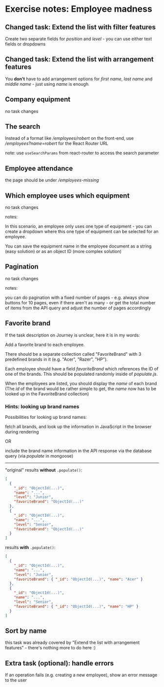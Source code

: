 # Exercise notes: Employee madness

## Changed task: Extend the list with filter features

Create two separate fields for _position_ and _level_ - you can use either text fields or dropdowns

## Changed task: Extend the list with arrangement features

You **don't** have to add arrangement options for _first name_, _last name_ and _middle name_ - just using _name_ is enough

## Company equipment

no task changes

## The search

Instead of a format like _/employees/robert_ on the front-end, use _/employees?name=robert_ for the React Router URL

note: use `useSearchParams` from react-router to access the search parameter

## Employee attendance

the page should be under _/employees-missing_

## Which employee uses which equipment

no task changes

notes:

In this scenario, an employee only uses one type of equipment - you can create a dropdown where this one type of equipment can be selected for an employee.

You can save the equipment name in the employee document as a string (easy solution) or as an object ID (more complex solution)

## Pagination

no task changes

notes:

you can do pagination with a fixed number of pages - e.g. always show buttons for 10 pages, even if there aren't as many - or get the total number of items from the API query and adjust the number of pages accordingly

## Favorite brand

If the task description on Journey is unclear, here it is in my words:

Add a favorite brand to each employee.

There should be a separate collection called "FavoriteBrand" with 3 predefined brands in it (e.g. "Acer", "Razer", "HP").

Each employee should have a field _favoriteBrand_ which references the ID of one of the brands. This should be populated randomly inside of _populate.js_.

When the employees are listed, you should display the _name_ of each brand (The _id_ of the brand would be rather simple to get, the _name_ now has to be looked up in the FavoriteBrand collection)

### Hints: looking up brand names

Possibilities for looking up brand names:

fetch all brands, and look up the information in JavaScript in the browser during rendering

OR

include the brand name information in the API response via the database query (via _populate_ in mongoose)

---

"original" results **without** `.populate()`:

```json
[
  {
    "_id": "ObjectId(...)",
    "name": "...",
    "level": "Junior",
    "favoriteBrand": "ObjectId(...)"
  },
  {
    "_id": "ObjectId(...)",
    "name": "...",
    "level": "Senior",
    "favoriteBrand": "ObjectId(...)"
  }
]
```

results **with** `.populate()`:

```json
[
  {
    "_id": "ObjectId(...)",
    "name": "...",
    "level": "Junior",
    "favoriteBrand": { "_id": "ObjectId(...)", "name": "Acer" }
  },
  {
    "_id": "ObjectId(...)",
    "name": "...",
    "level": "Senior",
    "favoriteBrand": { "_id": "ObjectId(...)", "name": "HP" }
  }
]
```

## Sort by name

this task was already covered by "Extend the list with arrangement features" - there's nothing more to do here :)

## Extra task (optional): handle errors

If an operation fails (e.g. creating a new employee), show an error message to the user
